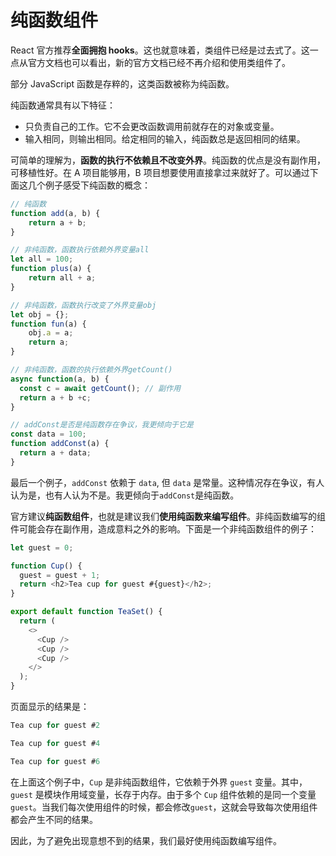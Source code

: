 <!--
 * Author  rhys.zhao
 * Date  2023-06-02 09:53:39
 * LastEditors  rhys.zhao
 * LastEditTime  2023-06-07 15:36:14
 * Description
-->

# 纯函数组件

React 官方推荐**全面拥抱 hooks**。这也就意味着，类组件已经是过去式了。这一点从官方文档也可以看出，新的官方文档已经不再介绍和使用类组件了。

部分 JavaScript 函数是存粹的，这类函数被称为纯函数。

纯函数通常具有以下特征：

- 只负责自己的工作。它不会更改函数调用前就存在的对象或变量。
- 输入相同，则输出相同。给定相同的输入，纯函数总是返回相同的结果。

可简单的理解为，**函数的执行不依赖且不改变外界**。纯函数的优点是没有副作用，可移植性好。在 A 项目能够用，B 项目想要使用直接拿过来就好了。可以通过下面这几个例子感受下纯函数的概念：

```js
// 纯函数
function add(a, b) {
    return a + b;
}

// 非纯函数，函数执行依赖外界变量all
let all = 100;
function plus(a) {
    return all + a;
}

// 非纯函数，函数执行改变了外界变量obj
let obj = {};
function fun(a) {
    obj.a = a;
    return a;
}

// 非纯函数，函数的执行依赖外界getCount()
async function(a, b) {
  const c = await getCount(); // 副作用
  return a + b +c;
}

// addConst是否是纯函数存在争议，我更倾向于它是
const data = 100;
function addConst(a) {
  return a + data;
}
```

最后一个例子，`addConst` 依赖于 `data`, 但 `data` 是常量。这种情况存在争议，有人认为是，也有人认为不是。我更倾向于`addConst`是纯函数。

官方建议**纯函数组件**，也就是建议我们**使用纯函数来编写组件**。非纯函数编写的组件可能会存在副作用，造成意料之外的影响。下面是一个非纯函数组件的例子：

```js
let guest = 0;

function Cup() {
  guest = guest + 1;
  return <h2>Tea cup for guest #{guest}</h2>;
}

export default function TeaSet() {
  return (
    <>
      <Cup />
      <Cup />
      <Cup />
    </>
  );
}
```

页面显示的结果是：

```js
Tea cup for guest #2

Tea cup for guest #4

Tea cup for guest #6
```

在上面这个例子中，`Cup` 是非纯函数组件，它依赖于外界 `guest` 变量。其中，`guest` 是模块作用域变量，长存于内存。由于多个 `Cup` 组件依赖的是同一个变量`guest`。当我们每次使用组件的时候，都会修改`guest`，这就会导致每次使用组件都会产生不同的结果。

因此，为了避免出现意想不到的结果，我们最好使用纯函数编写组件。
